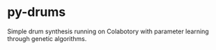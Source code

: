 # py-drums
Simple drum synthesis running on Colabotory with parameter learning through genetic algorithms.
